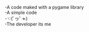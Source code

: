 -A code maked with a pygame library                           
-A simple code                                   
-☜(ﾟヮﾟ☜)                                      
-The developer its me                                          
